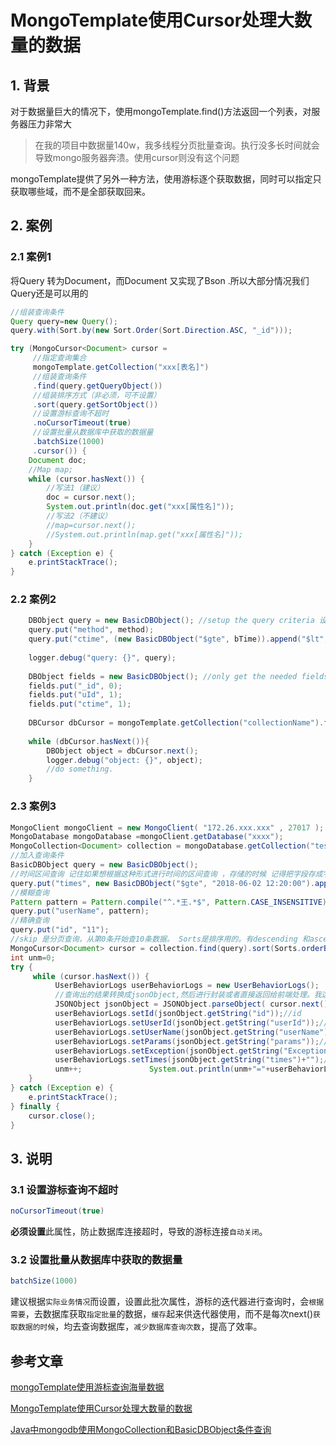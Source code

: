 # MongoTemplate使用Cursor处理大数量的数据

## 1. 背景

对于数据量巨大的情况下，使用mongoTemplate.find()方法返回一个列表，对服务器压力非常大

>在我的项目中数据量140w，我多线程分页批量查询。执行没多长时间就会导致mongo服务器奔溃。使用cursor则没有这个问题

mongoTemplate提供了另外一种方法，使用游标逐个获取数据，同时可以指定只获取哪些域，而不是全部获取回来。

## 2. 案例

### 2.1 案例1

将Query 转为Document，而Document 又实现了Bson .所以大部分情况我们Query还是可以用的

```java
//组装查询条件
Query query=new Query();
query.with(Sort.by(new Sort.Order(Sort.Direction.ASC, "_id")));

try (MongoCursor<Document> cursor =
     //指定查询集合
     mongoTemplate.getCollection("xxx[表名]")
     //组装查询条件
     .find(query.getQueryObject())
     //组装排序方式（非必须，可不设置）
     .sort(query.getSortObject())
     //设置游标查询不超时
     .noCursorTimeout(true)
     //设置批量从数据库中获取的数据量
     .batchSize(1000)
     .cursor()) {
    Document doc;
    //Map map;
    while (cursor.hasNext()) {
        //写法1（建议）
        doc = cursor.next();
        System.out.println(doc.get("xxx[属性名]"));
        //写法2（不建议）
        //map=cursor.next();
        //System.out.println(map.get("xxx[属性名]"));
    }
} catch (Exception e) {
    e.printStackTrace();
}
```

### 2.2 案例2

```java
	DBObject query = new BasicDBObject(); //setup the query criteria 设置查询条件
	query.put("method", method);
	query.put("ctime", (new BasicDBObject("$gte", bTime)).append("$lt", eTime));
 
	logger.debug("query: {}", query);
 
	DBObject fields = new BasicDBObject(); //only get the needed fields. 设置需要获取哪些域
	fields.put("_id", 0);
	fields.put("uId", 1);
	fields.put("ctime", 1);
 
	DBCursor dbCursor = mongoTemplate.getCollection("collectionName").find(query, fields);
 
	while (dbCursor.hasNext()){
		DBObject object = dbCursor.next();
		logger.debug("object: {}", object);
		//do something.
	}
```

### 2.3 案例3

```java
MongoClient mongoClient = new MongoClient( "172.26.xxx.xxx" , 27017 );
MongoDatabase mongoDatabase =mongoClient.getDatabase("xxxx");
MongoCollection<Document> collection = mongoDatabase.getCollection("test_logs");
//加入查询条件
BasicDBObject query = new BasicDBObject();
//时间区间查询 记住如果想根据这种形式进行时间的区间查询 ，存储的时候 记得把字段存成字符串，就按yyyy-MM-dd HH:mm:ss 格式来
query.put("times", new BasicDBObject("$gte", "2018-06-02 12:20:00").append("$lte","2018-07-04 10:02:46"));
//模糊查询
Pattern pattern = Pattern.compile("^.*王.*$", Pattern.CASE_INSENSITIVE);
query.put("userName", pattern);
//精确查询
query.put("id", "11");
//skip 是分页查询，从第0条开始查10条数据。 Sorts是排序用的。有descending 和ascending
MongoCursor<Document> cursor = collection.find(query).sort(Sorts.orderBy(Sorts.descending("times"))).skip(0).limit(10).iterator();//
int unm=0;
try {
     while (cursor.hasNext()) {
          UserBehaviorLogs userBehaviorLogs = new UserBehaviorLogs();
          //查询出的结果转换成jsonObject,然后进行封装或者直接返回给前端处理。我这是封装成对象了
          JSONObject jsonObject = JSONObject.parseObject( cursor.next().toJson().toString());
          userBehaviorLogs.setId(jsonObject.getString("id"));//id
          userBehaviorLogs.setUserId(jsonObject.getString("userId"));//用户id
          userBehaviorLogs.setUserName(jsonObject.getString("userName"));//用户名称
          userBehaviorLogs.setParams(jsonObject.getString("params"));//参数
          userBehaviorLogs.setException(jsonObject.getString("Exception"));//异常信息
          userBehaviorLogs.setTimes(jsonObject.getString("times")+"");//创建时间
          unm++;               System.out.println(unm+"="+userBehaviorLogs.getTimes()+"==="+userBehaviorLogs.getId());
    }
} catch (Exception e) {
    e.printStackTrace();
} finally {
    cursor.close();
}
```

## 3. 说明

### 3.1 **设置游标查询不超时**

```java
noCursorTimeout(true)
```

**必须设置**此属性，防止数据库连接超时，导致的游标连接`自动关闭`。

### 3.2 **设置批量从数据库中获取的数据量**

```java
batchSize(1000)
```

建议根据`实际业务情况`而设置，设置此批次属性，游标的迭代器进行查询时，会`根据需要`，去数据库获取`指定批量`的数据，`缓存`起来供迭代器使用，而不是每次next()`获取数据的时候`，均去查询数据库，`减少数据库查询次数`，提高了效率。

## 参考文章

[mongoTemplate使用游标查询海量数据](https://www.jianshu.com/p/f6d7a3b571c2)

[MongoTemplate使用Cursor处理大数量的数据](https://blog.csdn.net/ClementAD/article/details/55210973)

[Java中mongodb使用MongoCollection和BasicDBObject条件查询](https://blog.csdn.net/jisuanjiguoba/article/details/106274571)